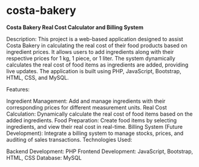 # costa-bakery
**Costa Bakery Real Cost Calculator and Billing System**

Description: This project is a web-based application designed to assist Costa Bakery in calculating the real cost of their
food products based on ingredient prices. It allows users to add ingredients along with their respective prices for 1 kg, 1 piece, or 1 liter.
The system dynamically calculates the real cost of food items as ingredients are added, providing live updates. The application is built using PHP, JavaScript, Bootstrap, HTML, CSS, and MySQL.

Features:

Ingredient Management: Add and manage ingredients with their corresponding prices for different measurement units.
Real Cost Calculation: Dynamically calculate the real cost of food items based on the added ingredients.
Food Preparation: Create food items by selecting ingredients, and view their real cost in real-time.
Billing System (Future Development): Integrate a billing system to manage stocks, prices, and auditing of sales transactions.
Technologies Used:

Backend Development: PHP
Frontend Development: JavaScript, Bootstrap, HTML, CSS
Database: MySQL
